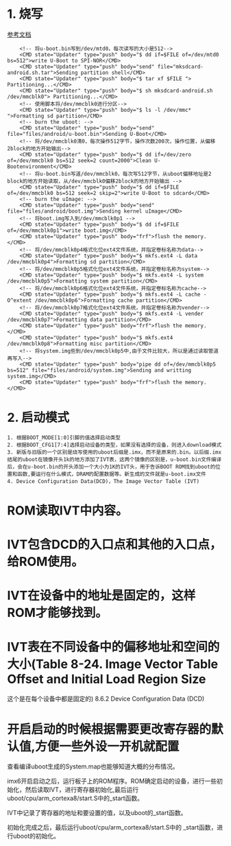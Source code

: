 # 1. 烧写
[参考文档](http://www.cnblogs.com/helloworldtoyou/archive/2016/12.html)
```
    <!-- 将u-boot.bin写到/dev/mtd0，每次读写的大小是512-->
    <CMD state="Updater" type="push" body="$ dd if=$FILE of=/dev/mtd0 bs=512">write U-Boot to SPI-NOR</CMD>
    <CMD state="Updater" type="push" body="send" file="mksdcard-android.sh.tar">Sending partition shell</CMD>
    <CMD state="Updater" type="push" body="$ tar xf $FILE "> Partitioning...</CMD>
    <CMD state="Updater" type="push" body="$ sh mksdcard-android.sh /dev/mmcblk0"> Partitioning...</CMD>
    <!-- 使用脚本将/dev/mmcblk0进行分区-->
    <CMD state="Updater" type="push" body="$ ls -l /dev/mmc* ">Formatting sd partition</CMD>
    <!-- burn the uboot: -->
    <CMD state="Updater" type="push" body="send" file="files/android/u-boot.bin">Sending U-Boot</CMD>
    <!-- 将/dev/mmcblk0清0，每次操作512字节，操作次数200次，操作位置，从偏移2block的地方开始输出-->
    <CMD state="Updater" type="push" body="$ dd if=/dev/zero of=/dev/mmcblk0 bs=512 seek=2 count=2000">Clean U-Bootenvironment</CMD>
    <!-- 将u-boot.bin写道/dev/mmcblk0，每次写512字节，从uboot偏移地址是2 block的地方开始读取，从/dev/mmcblk0偏移2block的地方开始输出 -->
    <CMD state="Updater" type="push" body="$ dd if=$FILE of=/dev/mmcblk0 bs=512 seek=2 skip=2">write U-Boot to sdcard</CMD>
    <!-- burn the uImage: -->
    <CMD state="Updater" type="push" body="send" file="files/android/boot.img">Sending kernel uImage</CMD>
    <!-- 将boot.img写入到/dev/mmcblk0p1 -->
    <CMD state="Updater" type="push" body="$ dd if=$FILE of=/dev/mmcblk0p1">write boot.img</CMD>
    <CMD state="Updater" type="push" body="frf">flush the memory.</CMD>
    <!-- 将/dev/mmcblk0p4格式化位ext4文件系统，并指定卷标名称为data-->
    <CMD state="Updater" type="push" body="$ mkfs.ext4 -L data /dev/mmcblk0p4">Formatting sd partition</CMD>
    <!-- 将/dev/mmcblk0p5格式化位ext4文件系统，并指定卷标名称为system-->
    <CMD state="Updater" type="push" body="$ mkfs.ext4 -L system /dev/mmcblk0p5">Formatting system partition</CMD>
    <!-- 将/dev/mmcblk0p6格式化位ext4文件系统，并指定卷标名称为cache-->
    <CMD state="Updater" type="push" body="$ mkfs.ext4 -L cache -O^extent /dev/mmcblk0p6">Formatting cache partition</CMD>
    <!-- 将/dev/mmcblk0p7格式化位ext4文件系统，并指定卷标名称为vender-->
    <CMD state="Updater" type="push" body="$ mkfs.ext4 -L vender /dev/mmcblk0p7">Formatting data partition</CMD>
    <CMD state="Updater" type="push" body="frf">flush the memory.</CMD>
    <CMD state="Updater" type="push" body="$ mkfs.ext4 /dev/mmcblk0p8">Formatting misc partition</CMD>
    <!-- 将system.img些到/dev/mmcblk0p5中,由于文件比较大，所以是通过读取管道再写入-->
    <CMD state="Updater" type="push" body="pipe dd of=/dev/mmcblk0p5 bs=512" file="files/android/system.img">Sending and writting system.img</CMD>
    <CMD state="Updater" type="push" body="frf">flush the memory.</CMD> 
```


# 2. 启动模式
```
1. 根据BOOT_MODE[1:0]引脚的值选择启动类型
2. 根据BOOT_CFG1[7:4]选择启动设备的类型，如果没有选择的设备，则进入download模式
3. 新版与旧版的一个区别是烧写使用的uboot后缀是.imx，而不是原来的.bin。以后缀.imx结尾的uboot在镜像开头1k的地方添加了IVT表，这两个镜像的区别是，u-boot.bin文件编译后，会在u-boot.bin的开头添加一个大小为1K的IVT头，用于告诉BOOT ROM找到uboot的位置和函数,要运行在什么模式，DRAM的配置数据等。新生成的文件就是u-boot.imx文件
4. Device Configuration Data(DCD)，The Image Vector Table (IVT)
```
# ROM读取IVT中内容。
# IVT包含DCD的入口点和其他的入口点，给ROM使用。
# IVT在设备中的地址是固定的，这样ROM才能够找到。
# IVT表在不同设备中的偏移地址和空间的大小(Table 8-24. Image Vector Table Offset and Initial Load Region Size
这个是在每个设备中都是固定的)
8.6.2 Device Configuration Data (DCD)
# 开启启动的时候根据需要更改寄存器的默认值,方便一些外设一开机就配置

查看编译uboot生成的System.map也能够知道大概的分布情况。

imx6开启启动之后，运行板子上的ROM程序。ROM确定启动的设备，进行一些初始化，然后读取IVT，进行寄存器初始化,最后运行uboot/cpu/arm_cortexa8/start.S中的_start函数。

IVT中记录了寄存器的地址和要设置的值，以及uboot的_start函数。

初始化完成之后，最后运行uboot/cpu/arm_cortexa8/start.S中的 _start函数，进行uboot的初始化。
